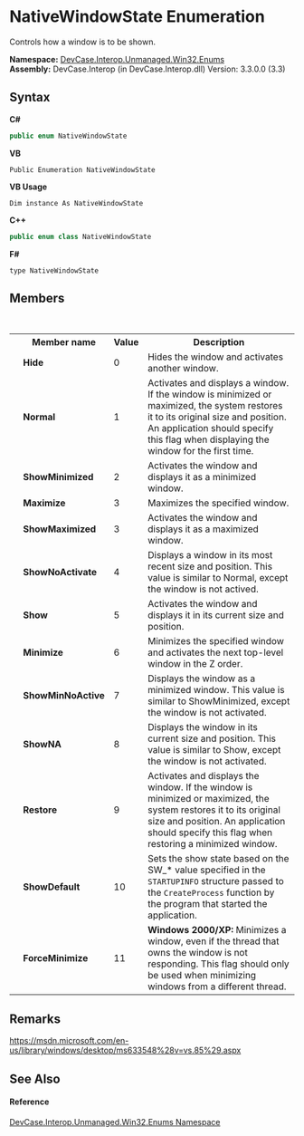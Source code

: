 # NativeWindowState Enumeration
 

Controls how a window is to be shown.

**Namespace:**&nbsp;<a href="N_DevCase_Interop_Unmanaged_Win32_Enums">DevCase.Interop.Unmanaged.Win32.Enums</a><br />**Assembly:**&nbsp;DevCase.Interop (in DevCase.Interop.dll) Version: 3.3.0.0 (3.3)

## Syntax

**C#**<br />
``` C#
public enum NativeWindowState
```

**VB**<br />
``` VB
Public Enumeration NativeWindowState
```

**VB Usage**<br />
``` VB Usage
Dim instance As NativeWindowState
```

**C++**<br />
``` C++
public enum class NativeWindowState
```

**F#**<br />
``` F#
type NativeWindowState
```


## Members
&nbsp;<table><tr><th></th><th>Member name</th><th>Value</th><th>Description</th></tr><tr><td /><td target="F:DevCase.Interop.Unmanaged.Win32.Enums.NativeWindowState.Hide">**Hide**</td><td>0</td><td>Hides the window and activates another window.</td></tr><tr><td /><td target="F:DevCase.Interop.Unmanaged.Win32.Enums.NativeWindowState.Normal">**Normal**</td><td>1</td><td>Activates and displays a window. If the window is minimized or maximized, the system restores it to its original size and position. An application should specify this flag when displaying the window for the first time.</td></tr><tr><td /><td target="F:DevCase.Interop.Unmanaged.Win32.Enums.NativeWindowState.ShowMinimized">**ShowMinimized**</td><td>2</td><td>Activates the window and displays it as a minimized window.</td></tr><tr><td /><td target="F:DevCase.Interop.Unmanaged.Win32.Enums.NativeWindowState.Maximize">**Maximize**</td><td>3</td><td>Maximizes the specified window.</td></tr><tr><td /><td target="F:DevCase.Interop.Unmanaged.Win32.Enums.NativeWindowState.ShowMaximized">**ShowMaximized**</td><td>3</td><td>Activates the window and displays it as a maximized window.</td></tr><tr><td /><td target="F:DevCase.Interop.Unmanaged.Win32.Enums.NativeWindowState.ShowNoActivate">**ShowNoActivate**</td><td>4</td><td>Displays a window in its most recent size and position. This value is similar to Normal, except the window is not actived.</td></tr><tr><td /><td target="F:DevCase.Interop.Unmanaged.Win32.Enums.NativeWindowState.Show">**Show**</td><td>5</td><td>Activates the window and displays it in its current size and position.</td></tr><tr><td /><td target="F:DevCase.Interop.Unmanaged.Win32.Enums.NativeWindowState.Minimize">**Minimize**</td><td>6</td><td>Minimizes the specified window and activates the next top-level window in the Z order.</td></tr><tr><td /><td target="F:DevCase.Interop.Unmanaged.Win32.Enums.NativeWindowState.ShowMinNoActive">**ShowMinNoActive**</td><td>7</td><td>Displays the window as a minimized window. This value is similar to ShowMinimized, except the window is not activated.</td></tr><tr><td /><td target="F:DevCase.Interop.Unmanaged.Win32.Enums.NativeWindowState.ShowNA">**ShowNA**</td><td>8</td><td>Displays the window in its current size and position. This value is similar to Show, except the window is not activated.</td></tr><tr><td /><td target="F:DevCase.Interop.Unmanaged.Win32.Enums.NativeWindowState.Restore">**Restore**</td><td>9</td><td>Activates and displays the window. If the window is minimized or maximized, the system restores it to its original size and position. An application should specify this flag when restoring a minimized window.</td></tr><tr><td /><td target="F:DevCase.Interop.Unmanaged.Win32.Enums.NativeWindowState.ShowDefault">**ShowDefault**</td><td>10</td><td>Sets the show state based on the SW_* value specified in the `STARTUPINFO` structure passed to the `CreateProcess` function by the program that started the application.</td></tr><tr><td /><td target="F:DevCase.Interop.Unmanaged.Win32.Enums.NativeWindowState.ForceMinimize">**ForceMinimize**</td><td>11</td><td><b>Windows 2000/XP:</b> Minimizes a window, even if the thread that owns the window is not responding. This flag should only be used when minimizing windows from a different thread.</td></tr></table>

## Remarks
<a href="https://msdn.microsoft.com/en-us/library/windows/desktop/ms633548%28v=vs.85%29.aspx" target="_blank">https://msdn.microsoft.com/en-us/library/windows/desktop/ms633548%28v=vs.85%29.aspx</a>

## See Also


#### Reference
<a href="N_DevCase_Interop_Unmanaged_Win32_Enums">DevCase.Interop.Unmanaged.Win32.Enums Namespace</a><br />